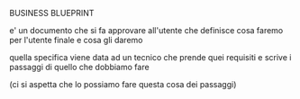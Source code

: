 BUSINESS BLUEPRINT

e' un documento che si fa approvare all'utente che definisce cosa faremo per l'utente finale e cosa gli daremo

quella specifica viene data ad un tecnico che prende quei requisiti e scrive i passaggi di quello che dobbiamo fare

(ci si aspetta che lo possiamo fare questa cosa dei passaggi)